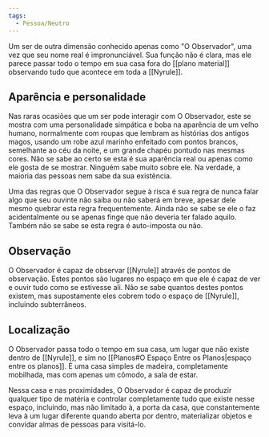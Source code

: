 ```yaml
---
tags:
  - Pessoa/Neutro
---
```

Um ser de outra dimensão conhecido apenas como "O Observador", uma vez que seu nome real é impronunciável. Sua função não é clara, mas ele parece passar todo o tempo em sua casa fora do [[plano material]] observando tudo que acontece em toda a [[Nyrule]].

## Aparência e personalidade
Nas raras ocasiões que um ser pode interagir com O Observador, este se mostra com uma personalidade simpática e boba na aparência de um velho humano, normalmente com roupas que lembram as histórias dos antigos magos, usando um robe azul marinho enfeitado com pontos brancos, semelhante ao céu da noite, e um grande chapéu pontudo nas mesmas cores. Não se sabe ao certo se esta é sua aparência real ou apenas como ele gosta de se mostrar. Ninguém sabe muito sobre ele. Na verdade, a maioria das pessoas nem sabe da sua existência.

Uma das regras que O Observador segue à risca é sua regra de nunca falar algo que seu ouvinte não saiba ou não saberá em breve, apesar dele mesmo quebrar esta regra frequentemente. Ainda não se sabe se ele o faz acidentalmente ou se apenas finge que não deveria ter falado aquilo. Também não se sabe se esta regra é auto-imposta ou não.

## Observação
O Observador é capaz de observar [[Nyrule]] através de pontos de observação. Estes pontos são lugares no espaço em que ele é capaz de ver e ouvir tudo como se estivesse ali. Não se sabe quantos destes pontos existem, mas supostamente eles cobrem todo o espaço de [[Nyrule]], incluindo subterrâneos.

## Localização
O Observador passa todo o tempo em sua casa, um lugar que não existe dentro de [[Nyrule]], e sim no [[Planos#O Espaço Entre os Planos|espaço entre os planos]]. É uma casa simples de madeira, completamente mobilhada, mas com apenas um cômodo, a sala de estar.

Nessa casa e nas proximidades, O Observador é capaz de produzir qualquer tipo de matéria e controlar completamente tudo que existe nesse espaço, incluindo, mas não limitado à, a porta da casa, que constantemente leva à um lugar diferente quando aberta por dentro, materializar objetos e convidar almas de pessoas para visitá-lo.
